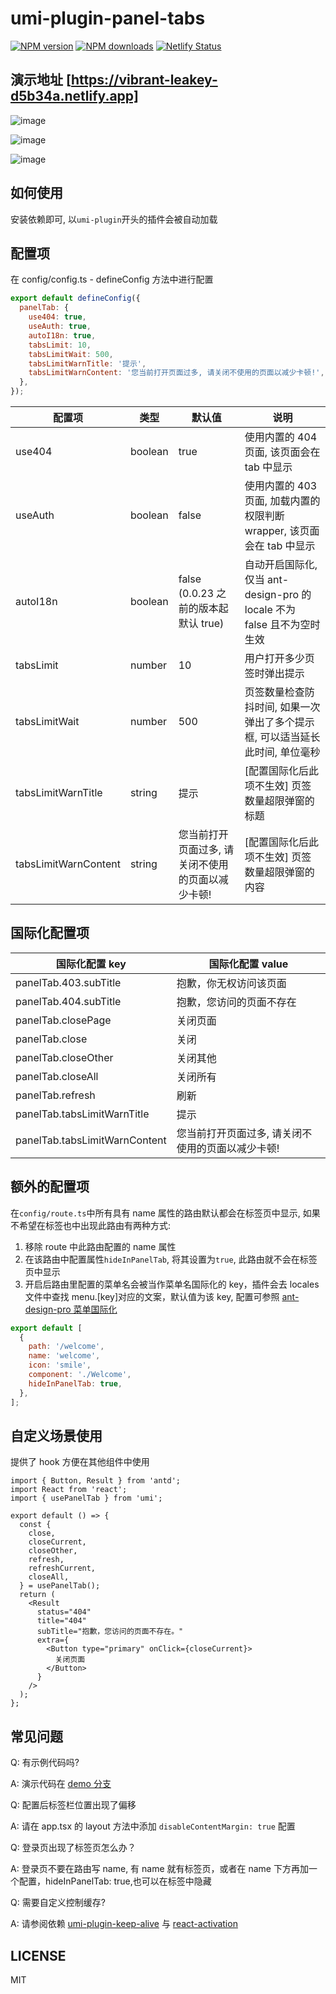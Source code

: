 # umi-plugin-panel-tabs

[![NPM version](https://img.shields.io/npm/v/umi-plugin-panel-tabs.svg?style=flat)](https://npmjs.org/package/umi-plugin-panel-tabs) [![NPM downloads](http://img.shields.io/npm/dm/umi-plugin-panel-tabs.svg?style=flat)](https://npmjs.org/package/umi-plugin-panel-tabs) [![Netlify Status](https://api.netlify.com/api/v1/badges/10453ec4-945e-41c7-844e-4e7e6a2027b2/deploy-status)](https://app.netlify.com/sites/vibrant-leakey-d5b34a/deploys)

## 演示地址 [https://vibrant-leakey-d5b34a.netlify.app]

![image](https://user-images.githubusercontent.com/12680972/147438313-e73a3148-1bc0-438a-9e6f-28d1bad8a25a.png)

![image](https://user-images.githubusercontent.com/12680972/147438343-a1999972-cd47-4959-8fb7-5ecbaa523ca3.png)

![image](https://user-images.githubusercontent.com/12680972/147438276-7cf13dad-1145-416b-a441-6d9bc3305431.png)

## 如何使用

安装依赖即可, 以`umi-plugin`开头的插件会被自动加载

## 配置项

在 config/config.ts - defineConfig 方法中进行配置

```js
export default defineConfig({
  panelTab: {
    use404: true,
    useAuth: true,
    autoI18n: true,
    tabsLimit: 10,
    tabsLimitWait: 500,
    tabsLimitWarnTitle: '提示',
    tabsLimitWarnContent: '您当前打开页面过多, 请关闭不使用的页面以减少卡顿!',
  },
});
```

| 配置项 | 类型 | 默认值 | 说明 |
| --- | --- | --- | --- |
| use404 | boolean | true | 使用内置的 404 页面, 该页面会在 tab 中显示 |
| useAuth | boolean | false | 使用内置的 403 页面, 加载内置的权限判断 wrapper, 该页面会在 tab 中显示 |
| autoI18n | boolean | false (0.0.23 之前的版本起默认 true) | 自动开启国际化, 仅当 ant-design-pro 的 locale 不为 false 且不为空时生效 |
| tabsLimit | number | 10 | 用户打开多少页签时弹出提示 |
| tabsLimitWait | number | 500 | 页签数量检查防抖时间, 如果一次弹出了多个提示框, 可以适当延长此时间, 单位毫秒 |
| tabsLimitWarnTitle | string | 提示 | [配置国际化后此项不生效] 页签数量超限弹窗的标题 |
| tabsLimitWarnContent | string | 您当前打开页面过多, 请关闭不使用的页面以减少卡顿! | [配置国际化后此项不生效] 页签数量超限弹窗的内容 |

## 国际化配置项

| 国际化配置 key | 国际化配置 value |
| --- | --- |
| panelTab.403.subTitle | 抱歉，你无权访问该页面 |
| panelTab.404.subTitle | 抱歉，您访问的页面不存在 |
| panelTab.closePage | 关闭页面 |
| panelTab.close | 关闭 |
| panelTab.closeOther | 关闭其他 |
| panelTab.closeAll | 关闭所有 |
| panelTab.refresh | 刷新 |
| panelTab.tabsLimitWarnTitle | 提示 |
| panelTab.tabsLimitWarnContent | 您当前打开页面过多, 请关闭不使用的页面以减少卡顿! |

## 额外的配置项

在`config/route.ts`中所有具有 name 属性的路由默认都会在标签页中显示, 如果不希望在标签也中出现此路由有两种方式:

1. 移除 route 中此路由配置的 name 属性
2. 在该路由中配置属性`hideInPanelTab`, 将其设置为`true`, 此路由就不会在标签页中显示
3. 开启后路由里配置的菜单名会被当作菜单名国际化的 key，插件会去 locales 文件中查找 menu.[key]对应的文案，默认值为该 key, 配置可参照 [ant-design-pro 菜单国际化](https://pro.ant.design/zh-CN/docs/layout#%E8%8F%9C%E5%8D%95%E5%9B%BD%E9%99%85%E5%8C%96)

```js
export default [
  {
    path: '/welcome',
    name: 'welcome',
    icon: 'smile',
    component: './Welcome',
    hideInPanelTab: true,
  },
];
```

## 自定义场景使用

提供了 hook 方便在其他组件中使用

```tsx
import { Button, Result } from 'antd';
import React from 'react';
import { usePanelTab } from 'umi';

export default () => {
  const {
    close,
    closeCurrent,
    closeOther,
    refresh,
    refreshCurrent,
    closeAll,
  } = usePanelTab();
  return (
    <Result
      status="404"
      title="404"
      subTitle="抱歉，您访问的页面不存在。"
      extra={
        <Button type="primary" onClick={closeCurrent}>
          关闭页面
        </Button>
      }
    />
  );
};
```

## 常见问题

Q: 有示例代码吗?

A: 演示代码在 [demo 分支](https://github.com/fangzhengjin/umi-plugin-panel-tabs/tree/demo)

Q: 配置后标签栏位置出现了偏移

A: 请在 app.tsx 的 layout 方法中添加 `disableContentMargin: true` 配置

Q: 登录页出现了标签页怎么办？

A: 登录页不要在路由写 name, 有 name 就有标签页，或者在 name 下方再加一个配置，hideInPanelTab: true,也可以在标签中隐藏

Q: 需要自定义控制缓存?

A: 请参阅依赖 [umi-plugin-keep-alive](https://github.com/alitajs/umi-plugin-keep-alive) 与 [react-activation](https://github.com/CJY0208/react-activation)

## LICENSE

MIT
